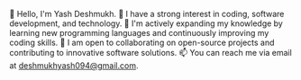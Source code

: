 👋 Hello, I'm Yash Deshmukh.
👀 I have a strong interest in coding, software development, and technology.
🌱 I'm actively expanding my knowledge by learning new programming languages and continuously improving my coding skills.
💼 I am open to collaborating on open-source projects and contributing to innovative software solutions.
📫 You can reach me via email at deshmukhyash094@gmail.com.


<!---
CodeByYash/CodeByYash is a ✨ special ✨ repository because its `README.md` (this file) appears on your GitHub profile.
You can click the Preview link to take a look at your changes.
--->
